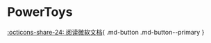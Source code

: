 # PowerToys

[:octicons-share-24: 阅读微软文档](https://learn.microsoft.com/zh-cn/windows/powertoys/){ .md-button .md-button--primary }